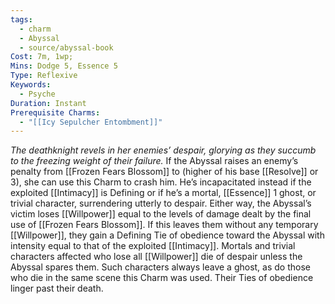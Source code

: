 ```yaml
---
tags:
  - charm
  - Abyssal
  - source/abyssal-book
Cost: 7m, 1wp; 
Mins: Dodge 5, Essence 5
Type: Reflexive
Keywords:
  - Psyche
Duration: Instant
Prerequisite Charms:
  - "[[Icy Sepulcher Entombment]]"
---
```

*The deathknight revels in her enemies’ despair, glorying as they succumb to the freezing weight of their failure.*
If the Abyssal raises an enemy’s penalty from [[Frozen Fears Blossom]] to (higher of his base [[Resolve]] or 3), she can use this Charm to crash him. He’s incapacitated instead if the exploited [[Intimacy]] is Defining or if he’s a mortal, [[Essence]] 1 ghost, or trivial character, surrendering utterly to despair.
Either way, the Abyssal’s victim loses [[Willpower]] equal to the levels of damage dealt by the final use of [[Frozen Fears Blossom]]. If this leaves them without any temporary [[Willpower]], they gain a Defining Tie of obedience toward the Abyssal with intensity equal to that of the exploited [[Intimacy]].
Mortals and trivial characters affected who lose all [[Willpower]] die of despair unless the Abyssal spares them. Such characters always leave a ghost, as do those who die in the same scene this Charm was used.
Their Ties of obedience linger past their death.